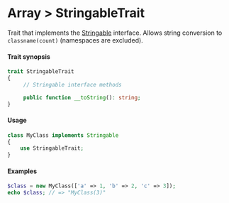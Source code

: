 # Array > StringableTrait

Trait that implements the [Stringable](https://www.php.net/manual/en/class.stringable) interface.
Allows string conversion to `classname(count)` (namespaces are excluded).

#### Trait synopsis

```php
trait StringableTrait
{
     // Stringable interface methods

     public function __toString(): string;
}
```

#### Usage

```php
class MyClass implements Stringable
{
    use StringableTrait;
}
```

#### Examples

```php
$class = new MyClass(['a' => 1, 'b' => 2, 'c' => 3]);
echo $class; // => "MyClass(3)"
```
